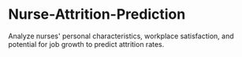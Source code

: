# Nurse-Attrition-Prediction
Analyze nurses' personal characteristics, workplace satisfaction, and potential for job growth to predict attrition rates.
